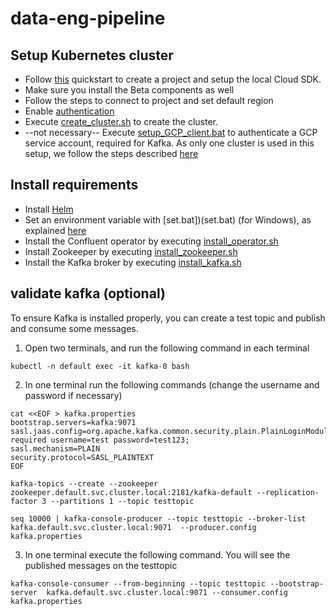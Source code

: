 # data-eng-pipeline

## Setup Kubernetes cluster
* Follow [this](https://cloud.google.com/kubernetes-engine/docs/quickstart) quickstart to create a project and setup the local Cloud SDK. 
* Make sure you install the Beta components as well
* Follow the steps to connect to project and set default region  
* Enable [authentication](https://cloud.google.com/kubernetes-engine/docs/how-to/api-server-authentication) 
* Execute [create_cluster.sh](create_cluster.sh) to create the cluster.
* --not necessary-- Execute [setup_GCP_client.bat](setup_GCP_client.bat) to authenticate a GCP service account, required for Kafka. As only one cluster is used in this setup, we follow the steps described [here](https://cloud.google.com/kubernetes-engine/docs/how-to/api-server-authentication#service_within_the_same_cluster)

## Install requirements
* Install [Helm](https://helm.sh/docs/intro/install/)
* Set an environment variable with [set.bat])(set.bat) (for Windows), as explained [here](https://docs.confluent.io/current/installation/operator/co-configure.html#co-create-provider-yaml)
* Install the Confluent operator by executing [install_operator.sh](install_operator.sh)
* Install Zookeeper by executing [install_zookeeper.sh]([install_zookeeper.sh)
* Install the Kafka broker by executing [install_kafka.sh](install_kafka.sh)

## validate kafka (optional)
To ensure Kafka is installed properly, you can create a test topic and publish and consume some messages.

1. Open two terminals, and run the following command in each terminal
```
kubectl -n default exec -it kafka-0 bash
``` 

2. In one terminal run the following commands (change the username and password if necessary) 
``` 
cat <<EOF > kafka.properties
bootstrap.servers=kafka:9071
sasl.jaas.config=org.apache.kafka.common.security.plain.PlainLoginModule required username=test password=test123;
sasl.mechanism=PLAIN
security.protocol=SASL_PLAINTEXT
EOF 
```

```
kafka-topics --create --zookeeper zookeeper.default.svc.cluster.local:2181/kafka-default --replication-factor 3 --partitions 1 --topic testtopic
```

```
seq 10000 | kafka-console-producer --topic testtopic --broker-list kafka.default.svc.cluster.local:9071  --producer.config kafka.properties
```

3. In one terminal execute the following command. You will see the published messages on the testtopic

```
kafka-console-consumer --from-beginning --topic testtopic --bootstrap-server  kafka.default.svc.cluster.local:9071 --consumer.config kafka.properties

```








